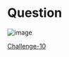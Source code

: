 
# Question #


![image](https://github.com/Riddhiman2005/Cryptopals-Crypto-Challenges/assets/130882317/3de2b5b0-6585-447b-83a7-d1e39d67656e)



[Challenge-10](https://cryptopals.com/sets/2/challenges/10)

